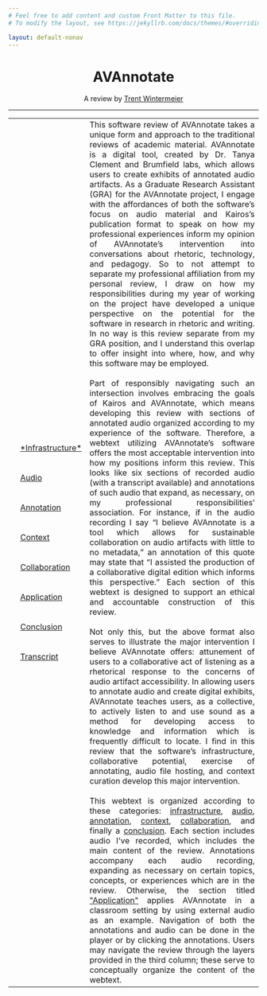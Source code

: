 ```yaml
---
# Feel free to add content and custom Front Matter to this file.
# To modify the layout, see https://jekyllrb.com/docs/themes/#overriding-theme-defaults

layout: default-nonav
---
```

<style>
table, td, th {
   border: none!important;
}
</style>

<center>
<h1>
AVAnnotate
</h1>

A review by <a href="https://trentwintermeier.github.io/trentjohnw/index.html" target="_blank">Trent Wintermeier</a>
</center>

---

<head>
  <!-- Google tag (gtag.js) -->
<script async src="https://www.googletagmanager.com/gtag/js?id=G-VE0VSZDWME"></script>
<script>
  window.dataLayer = window.dataLayer || [];
  function gtag(){dataLayer.push(arguments);}
  gtag('js', new Date());

  gtag('config', 'G-VE0VSZDWME');
</script>

<link rel="stylesheet" type="text/css" href="style.css">
</head>

<p>
<table style="width:100%">
   <td> <td width="15%">
<a href="https://trentwintermeier.github.io/AVAnnotate-Kairos-Review/infrastructure">*Infrastructure*</a>
<br><br><br>
<a href="https://trentwintermeier.github.io/AVAnnotate-Kairos-Review/audio">Audio</a>
<br><br><br>
<a href="https://trentwintermeier.github.io/AVAnnotate-Kairos-Review/annotation">Annotation</a>
<br><br><br>
<a href="https://trentwintermeier.github.io/AVAnnotate-Kairos-Review/context">Context</a>
<br><br><br>
<a href="https://trentwintermeier.github.io/AVAnnotate-Kairos-Review/collaboration">Collaboration</a>
<br><br><br>
<a href="https://trentwintermeier.github.io/AVAnnotate-Kairos-Review/application">Application</a>
<br><br><br>
<a href="https://trentwintermeier.github.io/AVAnnotate-Kairos-Review/conclusion">Conclusion</a>
<br><br><br>
<a href="https://trentwintermeier.github.io/AVAnnotate-Kairos-Review/transcript">Transcript</a>
   </td>
    <td>
      <div style="text-align: justify">
     This software review of AVAnnotate takes a unique form and approach to the traditional reviews of academic material. AVAnnotate is a digital tool, created by Dr. Tanya Clement and Brumfield labs, which allows users to create exhibits of annotated audio artifacts. As a Graduate Research Assistant (GRA) for the AVAnnotate project, I engage with the affordances of both the software’s focus on audio material and Kairos’s publication format to speak on how my professional experiences inform my opinion of AVAnnotate’s intervention into conversations about rhetoric, technology, and pedagogy. So to not attempt to separate my professional affiliation from my personal review, I draw on how my responsibilities during my year of working on the project have developed a unique perspective on the potential for the software in research in rhetoric and writing. In no way is this review separate from my GRA position, and I understand this overlap to offer insight into where, how, and why this software may be employed.
<br><br>
Part of responsibly navigating such an intersection involves embracing the goals of Kairos and AVAnnotate, which means developing this review with sections of annotated audio organized according to my experience of the software. Therefore, a webtext utilizing AVAnnotate’s software offers the most acceptable intervention into how my positions inform this review. This looks like six sections of recorded audio (with a transcript available) and annotations of such audio that expand, as necessary, on my professional responsibilities’ association. For instance, if in the audio recording I say “I believe AVAnnotate is a tool which allows for sustainable collaboration on audio artifacts with little to no metadata,” an annotation of this quote may state that “I assisted the production of a collaborative digital edition which informs this perspective.” Each section of this webtext is designed to support an ethical and accountable construction of this review.
<br><br>
Not only this, but the above format also serves to illustrate the major intervention I believe AVAnnotate offers: attunement of users to a collaborative act of listening as a rhetorical response to the concerns of audio artifact accessibility. In allowing users to annotate audio and create digital exhibits, AVAnnotate teaches users, as a collective, to actively listen to and use sound as a method for developing access to knowledge and information which is frequently difficult to locate. I find in this review that the software’s infrastructure, collaborative potential, exercise of annotating, audio file hosting, and context curation develop this major intervention. 
<br><br>
This webtext is organized according to these categories: <a href="https://trentwintermeier.github.io/AVAnnotate-Kairos-Review/infrastructure">infrastructure</a>, <a href="https://trentwintermeier.github.io/AVAnnotate-Kairos-Review/audio">audio</a>, <a href="https://trentwintermeier.github.io/AVAnnotate-Kairos-Review/annotation">annotation</a>, <a href="https://trentwintermeier.github.io/AVAnnotate-Kairos-Review/context">context</a>, <a href="https://trentwintermeier.github.io/AVAnnotate-Kairos-Review/collaboration">collaboration</a>, and finally a <a href="https://trentwintermeier.github.io/AVAnnotate-Kairos-Review/conclusion">conclusion</a>. Each section includes audio I've recorded, which includes the main content of the review. Annotations accompany each audio recording, expanding as necessary on certain topics, concepts, or experiences which are in the review. Otherwise, the section titled <a href="https://trentwintermeier.github.io/AVAnnotate-Kairos-Review/application">"Application"</a> applies AVAnnotate in a classroom setting by using external audio as an example. Navigation of both the annotations and audio can be done in the player or by clicking the annotations. Users may navigate the review through the layers provided in the third column; these serve to conceptually organize the content of the webtext.
      </div>
    </td>




